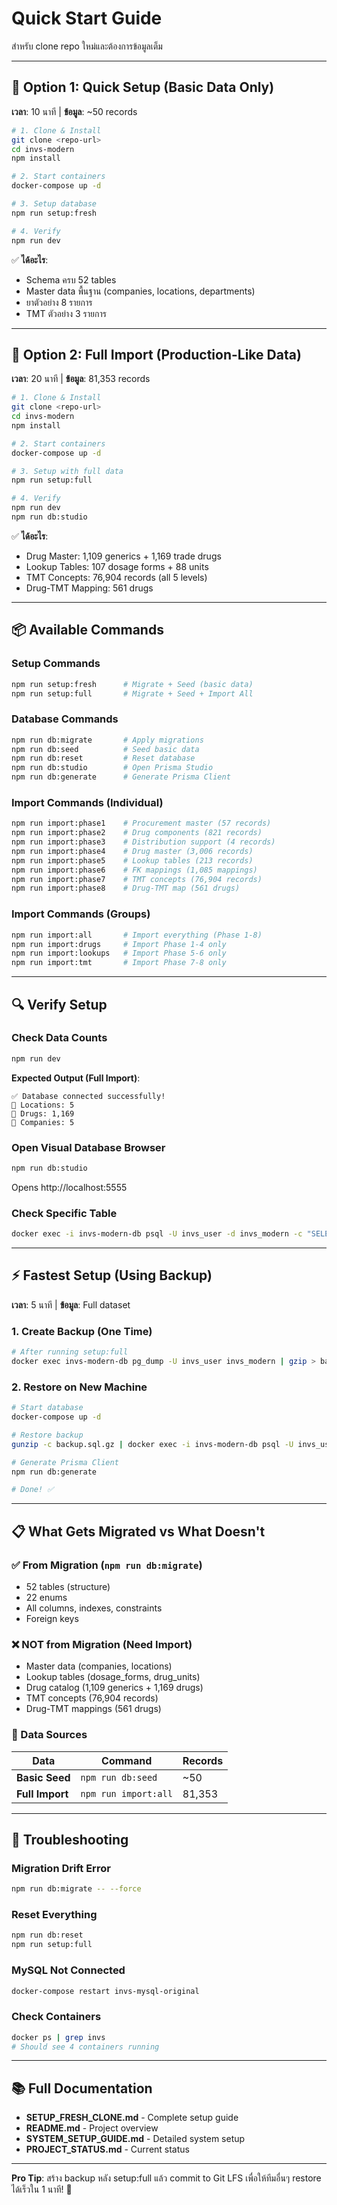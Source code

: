 # Quick Start Guide

สำหรับ clone repo ใหม่และต้องการข้อมูลเต็ม

---

## 🚀 Option 1: Quick Setup (Basic Data Only)

**เวลา**: 10 นาที | **ข้อมูล**: ~50 records

```bash
# 1. Clone & Install
git clone <repo-url>
cd invs-modern
npm install

# 2. Start containers
docker-compose up -d

# 3. Setup database
npm run setup:fresh

# 4. Verify
npm run dev
```

✅ **ได้อะไร**:
- Schema ครบ 52 tables
- Master data พื้นฐาน (companies, locations, departments)
- ยาตัวอย่าง 8 รายการ
- TMT ตัวอย่าง 3 รายการ

---

## 🎯 Option 2: Full Import (Production-Like Data)

**เวลา**: 20 นาที | **ข้อมูล**: 81,353 records

```bash
# 1. Clone & Install
git clone <repo-url>
cd invs-modern
npm install

# 2. Start containers
docker-compose up -d

# 3. Setup with full data
npm run setup:full

# 4. Verify
npm run dev
npm run db:studio
```

✅ **ได้อะไร**:
- Drug Master: 1,109 generics + 1,169 trade drugs
- Lookup Tables: 107 dosage forms + 88 units
- TMT Concepts: 76,904 records (all 5 levels)
- Drug-TMT Mapping: 561 drugs

---

## 📦 Available Commands

### Setup Commands
```bash
npm run setup:fresh      # Migrate + Seed (basic data)
npm run setup:full       # Migrate + Seed + Import All
```

### Database Commands
```bash
npm run db:migrate       # Apply migrations
npm run db:seed          # Seed basic data
npm run db:reset         # Reset database
npm run db:studio        # Open Prisma Studio
npm run db:generate      # Generate Prisma Client
```

### Import Commands (Individual)
```bash
npm run import:phase1    # Procurement master (57 records)
npm run import:phase2    # Drug components (821 records)
npm run import:phase3    # Distribution support (4 records)
npm run import:phase4    # Drug master (3,006 records)
npm run import:phase5    # Lookup tables (213 records)
npm run import:phase6    # FK mappings (1,085 mappings)
npm run import:phase7    # TMT concepts (76,904 records)
npm run import:phase8    # Drug-TMT map (561 drugs)
```

### Import Commands (Groups)
```bash
npm run import:all       # Import everything (Phase 1-8)
npm run import:drugs     # Import Phase 1-4 only
npm run import:lookups   # Import Phase 5-6 only
npm run import:tmt       # Import Phase 7-8 only
```

---

## 🔍 Verify Setup

### Check Data Counts
```bash
npm run dev
```

**Expected Output (Full Import)**:
```
✅ Database connected successfully!
📍 Locations: 5
💊 Drugs: 1,169
🏢 Companies: 5
```

### Open Visual Database Browser
```bash
npm run db:studio
```
Opens http://localhost:5555

### Check Specific Table
```bash
docker exec -i invs-modern-db psql -U invs_user -d invs_modern -c "SELECT COUNT(*) FROM tmt_concepts;"
```

---

## ⚡ Fastest Setup (Using Backup)

**เวลา**: 5 นาที | **ข้อมูล**: Full dataset

### 1. Create Backup (One Time)
```bash
# After running setup:full
docker exec invs-modern-db pg_dump -U invs_user invs_modern | gzip > backup.sql.gz
```

### 2. Restore on New Machine
```bash
# Start database
docker-compose up -d

# Restore backup
gunzip -c backup.sql.gz | docker exec -i invs-modern-db psql -U invs_user -d invs_modern

# Generate Prisma Client
npm run db:generate

# Done! ✅
```

---

## 📋 What Gets Migrated vs What Doesn't

### ✅ From Migration (`npm run db:migrate`)
- 52 tables (structure)
- 22 enums
- All columns, indexes, constraints
- Foreign keys

### ❌ NOT from Migration (Need Import)
- Master data (companies, locations)
- Lookup tables (dosage_forms, drug_units)
- Drug catalog (1,109 generics + 1,169 drugs)
- TMT concepts (76,904 records)
- Drug-TMT mappings (561 drugs)

### 💾 Data Sources

| Data | Command | Records |
|------|---------|---------|
| **Basic Seed** | `npm run db:seed` | ~50 |
| **Full Import** | `npm run import:all` | 81,353 |

---

## 🚨 Troubleshooting

### Migration Drift Error
```bash
npm run db:migrate -- --force
```

### Reset Everything
```bash
npm run db:reset
npm run setup:full
```

### MySQL Not Connected
```bash
docker-compose restart invs-mysql-original
```

### Check Containers
```bash
docker ps | grep invs
# Should see 4 containers running
```

---

## 📚 Full Documentation

- **SETUP_FRESH_CLONE.md** - Complete setup guide
- **README.md** - Project overview
- **SYSTEM_SETUP_GUIDE.md** - Detailed system setup
- **PROJECT_STATUS.md** - Current status

---

**Pro Tip**: สร้าง backup หลัง setup:full แล้ว commit to Git LFS เพื่อให้ทีมอื่นๆ restore ได้เร็วใน 1 นาที! 🚀
